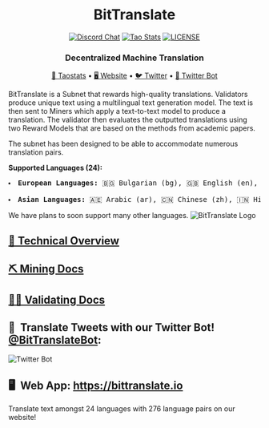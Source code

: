 <div align="center">

# **BitTranslate**
[![Discord Chat](https://img.shields.io/discord/308323056592486420.svg)](https://discord.gg/bittensor)
[![Tao Stats](https://img.shields.io/badge/subnet%202-Tao%20Stats-gray?color=rgb(18%2C%20220%2C%20193))](https://taostats.io/subnets/netuid-2/)
[![LICENSE](https://img.shields.io/badge/license-Apache--2.0-blue?logo=apache)](https://github.com/IvorySQL/IvorySQL/blob/master/LICENSE)


### Decentralized Machine Translation

[🔗 Taostats](https://taostats.io/subnets/netuid-2/) • [🖥️ Website](https://bittranslate.io/) • [🐦 Twitter](https://twitter.com/BitTranslate_io) • [ 🤖 Twitter Bot](https://twitter.com/BitTranslateBot)
</div>

BitTranslate is a Subnet that rewards high-quality translations. Validators produce unique text using a multilingual text generation model. 
The text is then sent to Miners which apply a text-to-text model to produce a translation. 
The validator then evaluates the outputted translations using two Reward Models that are based on the methods from academic papers.

The subnet has been designed to be able to accommodate numerous translation pairs. 

**Supported Languages (24):**
<pre>
<li><strong>European Languages:</strong> 🇧🇬 Bulgarian (bg), 🇬🇧 English (en), 🇫🇷 French (fr), 🇩🇪 German (de), 🇬🇷 Greek (el), 🇭🇺 Hungarian (hu), 🇮🇹 Italian (it), 🇵🇱 Polish (pl), 🇵🇹 Portuguese (pt), 🇷🇴 Romanian (ro), 🇷🇺 Russian (ru), 🇪🇸 Spanish (es), 🇸🇪 Swedish (sv), 🇺🇦 Ukrainian (uk), 🇪🇪 Estonian (et), 🇫🇮 Finnish (fi).
</li>
<li><strong>Asian Languages:</strong> 🇦🇪 Arabic (ar), 🇨🇳 Chinese (zh), 🇮🇳 Hindi (hi), 🇰🇷 Korean (ko), 🇮🇷 Persian (fa), 🇹🇭 Thai (th), 🇹🇷 Turkish (tr), 🇻🇳 Vietnamese (vi).
</pre>

We have plans to soon support many other languages.
![BitTranslate Logo](https://github.com/bittranslateio/bittranslate/blob/main/bittranslate_logo_white.png)

## [📖 Technical Overview](docs/technical.md)

## [⛏️ Mining Docs](docs/mining.md)

## [🧑‍🏫 Validating Docs](docs/validating.md) 

## 🤖 &nbsp;Translate Tweets with our Twitter Bot! [@BitTranslateBot](https://twitter.com/BitTranslateBot):


![Twitter Bot](https://pbs.twimg.com/media/GD-BIF-bEAEL0TR?format=jpg&name=large)

## 🖥️ &nbsp;Web App: https://bittranslate.io

Translate text amongst 24 languages with 276 language pairs on our website!
